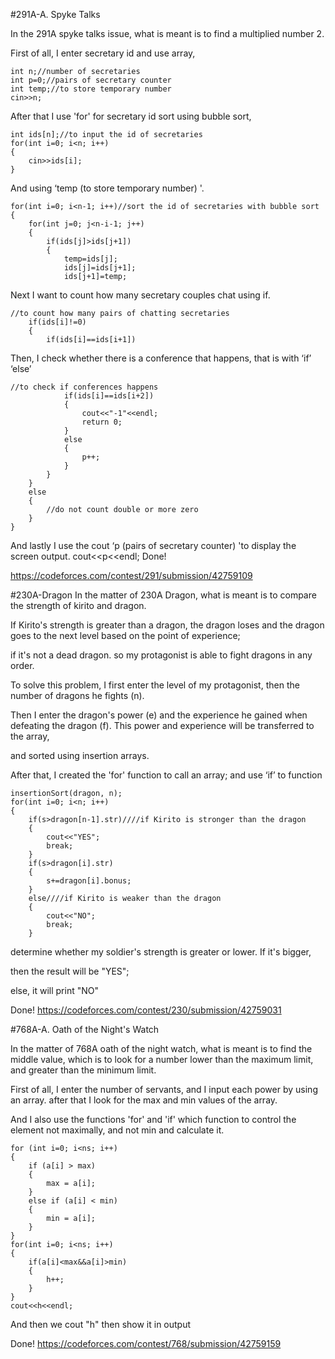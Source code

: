 #291A-A. Spyke Talks


In the 291A spyke talks issue, what is meant is to find a multiplied number 2.


First of all, I enter secretary id and use array,


	int n;//number of secretaries
	int p=0;//pairs of secretary counter
	int temp;//to store temporary number
	cin>>n;
	
After that I use 'for' for secretary id sort using bubble sort,

	int ids[n];//to input the id of secretaries
	for(int i=0; i<n; i++)
	{
		cin>>ids[i];
	}
And using ‘temp (to store temporary number) '.

	for(int i=0; i<n-1; i++)//sort the id of secretaries with bubble sort
	{
		for(int j=0; j<n-i-1; j++)
		{
			if(ids[j]>ids[j+1])
			{
				temp=ids[j];
				ids[j]=ids[j+1];
				ids[j+1]=temp;
Next I want to count how many secretary couples chat using if.

	//to count how many pairs of chatting secretaries
		if(ids[i]!=0)
		{
			if(ids[i]==ids[i+1])
Then, I check whether there is a conference that happens, that is with ‘if’ ‘else’

	//to check if conferences happens
				if(ids[i]==ids[i+2])
				{
					cout<<"-1"<<endl;
					return 0;
				}
				else
				{
					p++;
				}
			}
		}
		else
		{
			//do not count double or more zero
		}
	}
	
	
And lastly I use the cout ‘p (pairs of secretary counter) 'to display the screen output.
cout<<p<<endl;
Done!

https://codeforces.com/contest/291/submission/42759109

#230A-Dragon
In the matter of 230A Dragon, what is meant is to compare the strength of kirito and dragon.


If Kirito's strength is greater than a dragon, the dragon loses and the dragon goes to the next level based on the point of experience;


if it's not a dead dragon. so my protagonist is able to fight dragons in any order.


To solve this problem, I first enter the level of my protagonist, then the number of dragons he fights (n).


Then I enter the dragon's power (e) and the experience he gained when defeating the dragon (f). This power and experience will be transferred to the array,


and sorted using insertion arrays.


After that, I created the 'for' function to call an array; and use ‘if’ to function


	insertionSort(dragon, n);
    for(int i=0; i<n; i++)
    {
        if(s>dragon[n-1].str)////if Kirito is stronger than the dragon
        {
            cout<<"YES";
            break;
        }
        if(s>dragon[i].str)
        {
            s+=dragon[i].bonus;
        }
        else////if Kirito is weaker than the dragon
        {
            cout<<"NO";
            break;
        }
	
	
determine whether my soldier's strength is greater or lower. If it's bigger,


then the result will be "YES";


else, it will print "NO"


Done!
https://codeforces.com/contest/230/submission/42759031


#768A-A. Oath of the Night's Watch


In the matter of 768A oath of the night watch, what is meant is to find the middle value, which is to look for a number lower than the maximum limit, and greater than the minimum limit.


First of all, I enter the number of servants, and I input each power by using an array. after that I look for the max and min values of the array.


And I also use the functions 'for' and 'if' which function to control the element not maximally, and not min and calculate it.


	for (int i=0; i<ns; i++)
    {
		if (a[i] > max)
		{
        	max = a[i];
        }
      	else if (a[i] < min)
        {
        	min = a[i];
        }
    }
  	for(int i=0; i<ns; i++)
	{
		if(a[i]<max&&a[i]>min)
		{
			h++;
		}
	}
	cout<<h<<endl;
	
	
And then we cout "h" then show it in output


Done!
https://codeforces.com/contest/768/submission/42759159

